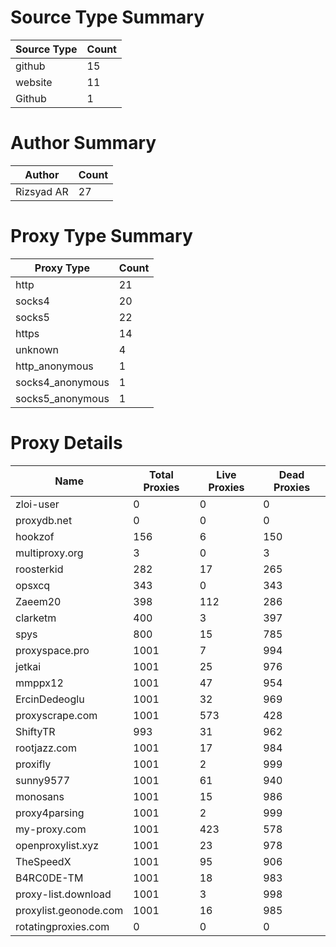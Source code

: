 # Source Type Summary

| Source Type | Count |
|-------------|-------|
| github | 15 |
| website | 11 |
| Github | 1 |


# Author Summary

| Author | Count |
|--------|-------|
| Rizsyad AR | 27 |


# Proxy Type Summary

| Proxy Type | Count |
|------------|-------|
| http | 21 |
| socks4 | 20 |
| socks5 | 22 |
| https | 14 |
| unknown | 4 |
| http_anonymous | 1 |
| socks4_anonymous | 1 |
| socks5_anonymous | 1 |


# Proxy Details

| Name | Total Proxies | Live Proxies | Dead Proxies |
|------|---------------|--------------|---------------|
| zloi-user | 0 | 0 | 0 |
| proxydb.net | 0 | 0 | 0 |
| hookzof | 156 | 6 | 150 |
| multiproxy.org | 3 | 0 | 3 |
| roosterkid | 282 | 17 | 265 |
| opsxcq | 343 | 0 | 343 |
| Zaeem20 | 398 | 112 | 286 |
| clarketm | 400 | 3 | 397 |
| spys | 800 | 15 | 785 |
| proxyspace.pro | 1001 | 7 | 994 |
| jetkai | 1001 | 25 | 976 |
| mmppx12 | 1001 | 47 | 954 |
| ErcinDedeoglu | 1001 | 32 | 969 |
| proxyscrape.com | 1001 | 573 | 428 |
| ShiftyTR | 993 | 31 | 962 |
| rootjazz.com | 1001 | 17 | 984 |
| proxifly | 1001 | 2 | 999 |
| sunny9577 | 1001 | 61 | 940 |
| monosans | 1001 | 15 | 986 |
| proxy4parsing | 1001 | 2 | 999 |
| my-proxy.com | 1001 | 423 | 578 |
| openproxylist.xyz | 1001 | 23 | 978 |
| TheSpeedX | 1001 | 95 | 906 |
| B4RC0DE-TM | 1001 | 18 | 983 |
| proxy-list.download | 1001 | 3 | 998 |
| proxylist.geonode.com | 1001 | 16 | 985 |
| rotatingproxies.com | 0 | 0 | 0 |
